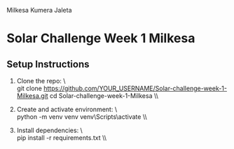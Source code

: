Milkesa Kumera Jaleta
 
 # Solar Challenge Week 1 Milkesa

## Setup Instructions

1. Clone the repo:
\\\
git clone https://github.com/YOUR_USERNAME/Solar-challenge-week-1-Milkesa.git
cd Solar-challenge-week-1-Milkesa
\\\

2. Create and activate environment:
\\\
python -m venv venv
venv\Scripts\activate
\\\

3. Install dependencies:
\\\
pip install -r requirements.txt
\\\

